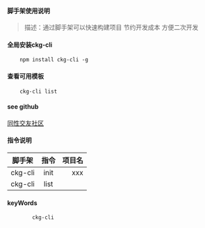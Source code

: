 

#### 脚手架使用说明
> 描述：通过脚手架可以快速构建项目 节约开发成本 方便二次开发 
#### 全局安装ckg-cli
```
    npm install ckg-cli -g
```
#### 查看可用模板
```
    ckg-cli list
```
#### see github
[同性交友社区](https://github.com/lifenglei/ckg-cli)
#### 指令说明
脚手架|指令|项目名
--|:--:|--:
ckg-cli|init|xxx
ckg-cli|list|
#### keyWords
```
        ckg-cli
```

